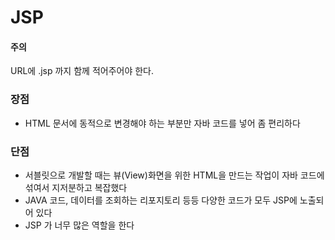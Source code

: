 # JSP

#### 주의
URL에 .jsp 까지 함께 적어주어야 한다.

### 장점
*  HTML 문서에 동적으로 변경해야 하는 부분만 자바 코드를 넣어 좀 편리하다

### 단점
* 서블릿으로 개발할 때는 뷰(View)화면을 위한 HTML을 만드는 작업이 자바 코드에 섞여서 지저분하고
  복잡했다
* JAVA 코드, 데이터를 조회하는 리포지토리 등등 다양한 코드가 모두 JSP에 노출되어 있다
* JSP 가 너무 많은 역할을 한다
